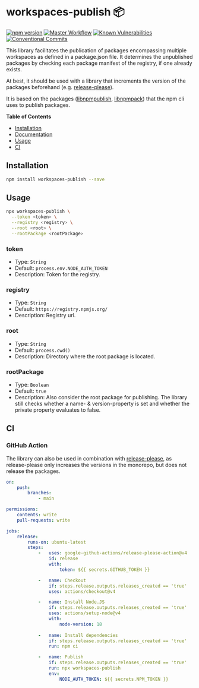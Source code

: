 # workspaces-publish 📦

[![npm version](https://badge.fury.io/js/workspaces-publish.svg)](https://badge.fury.io/js/workspaces-publish)
[![Master Workflow](https://github.com/Tada5hi/workspaces-publish/workflows/CI/badge.svg)](https://github.com/Tada5hi/workspaces-publish)
[![Known Vulnerabilities](https://snyk.io/test/github/Tada5hi/workspaces-publish/badge.svg?targetFile=package.json)](https://snyk.io/test/github/Tada5hi/workspaces-publish?targetFile=package.json)
[![Conventional Commits](https://img.shields.io/badge/Conventional%20Commits-1.0.0-%23FE5196?logo=conventionalcommits&logoColor=white)](https://conventionalcommits.org)

This library facilitates the publication of packages encompassing multiple workspaces as defined in a package.json file.
It determines the unpublished packages by checking each package manifest of the registry,
if one already exists.

At best, it should be used with a library that increments the version of the packages beforehand 
(e.g. [release-please](https://github.com/googleapis/release-please)).

It is based on the packages 
([libnpmpublish](https://www.npmjs.com/package/libnpmpublish), 
[libnpmpack](https://www.npmjs.com/package/libnpmpack))
that the npm cli uses to publish packages.

**Table of Contents**
- [Installation](#installation)
- [Documentation](#documentation)
- [Usage](#usage)
- [CI](#ci)

## Installation

```bash
npm install workspaces-publish --save
```

## Usage

```bash
npx workspaces-publish \
  --token <token> \
  --registry <registry> \
  --root <root> \
  --rootPackage <rootPackage>
```

### token
- Type: `String`
- Default: `process.env.NODE_AUTH_TOKEN`
- Description: Token for the registry.

### registry
- Type: `String`
- Default: `https://registry.npmjs.org/`
- Description: Registry url.

### root
- Type: `String`
- Default: `process.cwd()`
- Description: Directory where the root package is located.

### rootPackage
- Type: `Boolean`
- Default: `true`
- Description: Also consider the root package for publishing. The library still 
  checks whether a name- & version-property is set and whether the private property evaluates to false.


## CI

### GitHub Action
The library can also be used in combination with [release-please](https://github.com/googleapis/release-please),
as release-please only increases the versions in the monorepo, but does not release the packages.

```yaml
on:
    push:
        branches:
            - main

permissions:
    contents: write
    pull-requests: write

jobs:
    release:
        runs-on: ubuntu-latest
        steps:
            -   uses: google-github-actions/release-please-action@v4
                id: release
                with:
                    token: ${{ secrets.GITHUB_TOKEN }}

            -   name: Checkout
                if: steps.release.outputs.releases_created == 'true'
                uses: actions/checkout@v4

            -   name: Install Node.JS
                if: steps.release.outputs.releases_created == 'true'
                uses: actions/setup-node@v4
                with:
                    node-version: 18
            
            -   name: Install dependencies
                if: steps.release.outputs.releases_created == 'true'
                run: npm ci

            -   name: Publish
                if: steps.release.outputs.releases_created == 'true'
                run: npx workspaces-publish
                env:
                    NODE_AUTH_TOKEN: ${{ secrets.NPM_TOKEN }}
```
